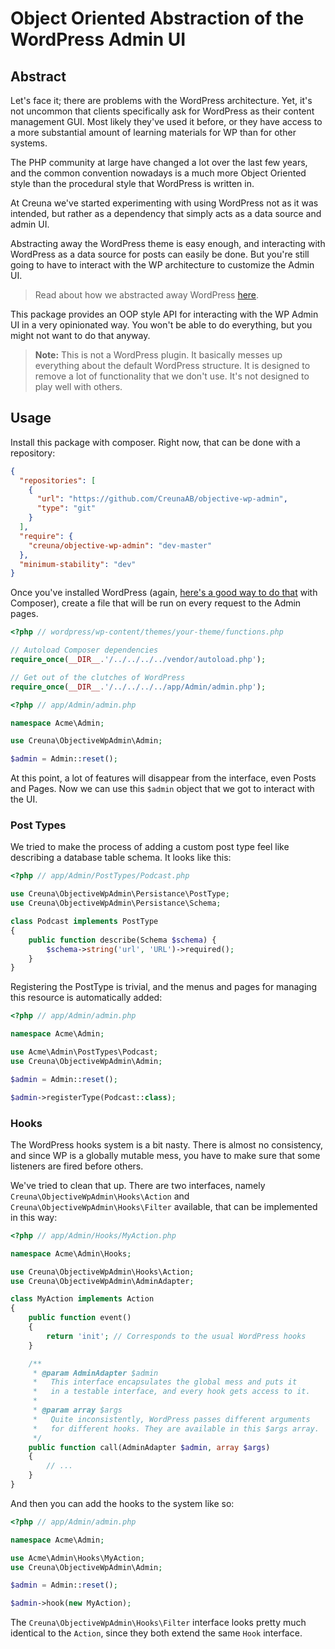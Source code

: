 # Object Oriented Abstraction of the WordPress Admin UI

## Abstract
Let's face it; there are problems with the WordPress architecture. Yet, it's not uncommon
that clients specifically ask for WordPress as their content management GUI. Most likely
they've used it before, or they have access to a more substantial amount of learning
materials for WP than for other systems.

The PHP community at large have changed a lot over the last few years, and the common
convention nowadays is a much more Object Oriented style than the procedural style
that WordPress is written in.

At Creuna we've started experimenting with using WordPress not as it was intended,
but rather as a dependency that simply acts as a data source and admin UI.

Abstracting away the WordPress theme is easy enough, and interacting with WordPress as
a data source for posts can easily be done. But you're still going to have to interact
with the WP architecture to customize the Admin UI.

> Read about how we abstracted away WordPress [here](https://medium.com/p/95d7a5a7ddd7).

This package provides an OOP style API for interacting with the WP Admin UI in a very
opinionated way. You won't be able to do everything, but you might not want to do that
anyway.

> **Note:** This is not a WordPress plugin. It basically messes up everything about
> the default WordPress structure. It is designed to remove a lot of functionality
> that we don't use. It's not designed to play well with others.

## Usage
Install this package with composer. Right now, that can be done with a repository:

```json
{
  "repositories": [
    {
      "url": "https://github.com/CreunaAB/objective-wp-admin",
      "type": "git"
    }
  ],
  "require": {
    "creuna/objective-wp-admin": "dev-master"
  },
  "minimum-stability": "dev"
}
```

Once you've installed WordPress (again, [here's a good way to do that](https://medium.com/p/95d7a5a7ddd7) with Composer),
create a file that will be run on every request to the Admin pages.

```php
<?php // wordpress/wp-content/themes/your-theme/functions.php

// Autoload Composer dependencies
require_once(__DIR__.'/../../../../vendor/autoload.php');

// Get out of the clutches of WordPress
require_once(__DIR__.'/../../../../app/Admin/admin.php');
```

```php
<?php // app/Admin/admin.php

namespace Acme\Admin;

use Creuna\ObjectiveWpAdmin\Admin;

$admin = Admin::reset();
```

At this point, a lot of features will disappear from the interface, even Posts and Pages.
Now we can use this `$admin` object that we got to interact with the UI.

### Post Types
We tried to make the process of adding a custom post type feel like describing a database
table schema. It looks like this:

```php
<?php // app/Admin/PostTypes/Podcast.php

use Creuna\ObjectiveWpAdmin\Persistance\PostType;
use Creuna\ObjectiveWpAdmin\Persistance\Schema;

class Podcast implements PostType
{
    public function describe(Schema $schema) {
        $schema->string('url', 'URL')->required();
    }
}
```

Registering the PostType is trivial, and the menus and pages for managing
this resource is automatically added:

```php
<?php // app/Admin/admin.php

namespace Acme\Admin;

use Acme\Admin\PostTypes\Podcast;
use Creuna\ObjectiveWpAdmin\Admin;

$admin = Admin::reset();

$admin->registerType(Podcast::class);
```

### Hooks
The WordPress hooks system is a bit nasty. There is almost no consistency, and since WP is
a globally mutable mess, you have to make sure that some listeners are fired before others.

We've tried to clean that up. There are two interfaces, namely `Creuna\ObjectiveWpAdmin\Hooks\Action`
and `Creuna\ObjectiveWpAdmin\Hooks\Filter` available, that can be implemented in this way:

```php
<?php // app/Admin/Hooks/MyAction.php

namespace Acme\Admin\Hooks;

use Creuna\ObjectiveWpAdmin\Hooks\Action;
use Creuna\ObjectiveWpAdmin\AdminAdapter;

class MyAction implements Action
{
    public function event()
    {
        return 'init'; // Corresponds to the usual WordPress hooks
    }

    /**
     * @param AdminAdapter $admin
     *   This interface encapsulates the global mess and puts it
     *   in a testable interface, and every hook gets access to it.
     *
     * @param array $args
     *   Quite inconsistently, WordPress passes different arguments
     *   for different hooks. They are available in this $args array.
     */
    public function call(AdminAdapter $admin, array $args)
    {
        // ...
    }
}
```

And then you can add the hooks to the system like so:

```php
<?php // app/Admin/admin.php

namespace Acme\Admin;

use Acme\Admin\Hooks\MyAction;
use Creuna\ObjectiveWpAdmin\Admin;

$admin = Admin::reset();

$admin->hook(new MyAction);
```

The `Creuna\ObjectiveWpAdmin\Hooks\Filter` interface looks pretty much identical
to the `Action`, since they both extend the same `Hook` interface.
